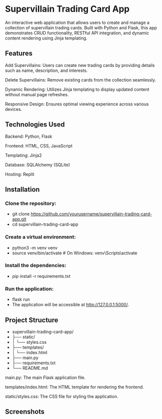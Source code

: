 # Supervillain Trading Card App
An interactive web application that allows users to create and manage a collection of supervillain trading cards. Built with Python and Flask, this app demonstrates CRUD functionality, RESTful API integration, and dynamic content rendering using Jinja templating.

## Features
Add Supervillains: Users can create new trading cards by providing details such as name, description, and interests.

Delete Supervillains: Remove existing cards from the collection seamlessly.

Dynamic Rendering: Utilizes Jinja templating to display updated content without manual page refreshes.

Responsive Design: Ensures optimal viewing experience across various devices.

## Technologies Used
Backend: Python, Flask

Frontend: HTML, CSS, JavaScript

Templating: Jinja2

Database: SQLAlchemy (SQLite)

Hosting: Replit

## Installation
### Clone the repository:

- git clone https://github.com/yourusername/supervillain-trading-card-app.git
- cd supervillain-trading-card-app
  
### Create a virtual environment:

- python3 -m venv venv
- source venv/bin/activate  # On Windows: venv\Scripts\activate

### Install the dependencies:

- pip install -r requirements.txt
  
### Run the application:

- flask run
- The application will be accessible at http://127.0.0.1:5000/.

## Project Structure
- supervillain-trading-card-app/
- ├── static/
- │   └── styles.css
- ├── templates/
- │   └── index.html
- ├── main.py
- ├── requirements.txt
- └── README.md
  
main.py: The main Flask application file.

templates/index.html: The HTML template for rendering the frontend.

static/styles.css: The CSS file for styling the application.

## Screenshots
